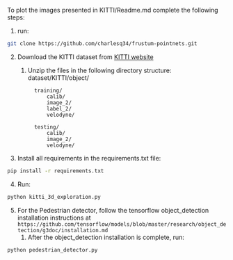 To plot the images presented in KITTI/Readme.md complete the following steps:
1. run:
```bash
git clone https://github.com/charlesq34/frustum-pointnets.git
```

2. Download the KITTI dataset from [KITTI website](http://www.cvlibs.net/datasets/kitti/eval_object.php?obj_benchmark=3d)
   1. Unzip the files in the following directory structure: 
           dataset/KITTI/object/

            training/
                calib/
                image_2/
                label_2/ 
                velodyne/

            testing/
                calib/
                image_2/
                velodyne/ 
                
                
3. Install all requirements in the requirements.txt file:
```bash
pip install -r requirements.txt
```

4. Run:
```bash
python kitti_3d_exploration.py
```

5. For the Pedestrian detector, follow the tensorflow object_detection installation instructions at `https://github.com/tensorflow/models/blob/master/research/object_detection/g3doc/installation.md`
   1. After the object_detection installation is complete, run:

```bash 
python pedestrian_detector.py
```


